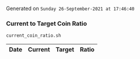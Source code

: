 Generated on `Sunday 26-September-2021 at 17:46:40`

### Current to Target Coin Ratio
`current_coin_ratio.sh`

Date|Current|Target|Ratio
---|---|---|---
